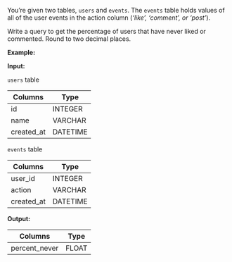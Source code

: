 ﻿
You’re given two tables,  `users`  and  `events`. The  `events`  table holds values of all of the user events in the action column (_‘like’, ‘comment’, or ‘post’_).

Write a query to get the percentage of users that have never liked or commented. Round to two decimal places.

**Example:**

**Input:**

`users`  table


|  Columns   |   Type   |
|------------|----------|
| id         | INTEGER  |
| name       | VARCHAR  |
| created_at | DATETIME |




`events`  table


|  Columns   |   Type   |
|------------|----------|
| user_id    | INTEGER  |
| action     | VARCHAR  |
| created_at | DATETIME |




**Output:**




|    Columns    | Type  |
|---------------|-------|
| percent_never | FLOAT |


